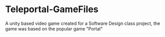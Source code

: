 # Teleportal-GameFiles
A unity based video game created for a Software Design class project, the game was based on the popular game "Portal"
